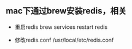 ## mac下通过brew安装redis，相关

- 重启redis
brew services restart redis

- 修改redis.conf
/usr/local/etc/redis.conf
